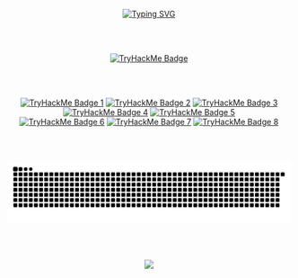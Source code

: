<link rel="stylesheet" as="style" crossorigin href="https://cdn.jsdelivr.net/gh/orioncactus/pretendard@v1.3.6/dist/web/static/pretendard.css" />

<p align="center">
  <!-- <a href="https://git.io/typing-svg"><img src="https://readme-typing-svg.demolab.com?font=Monteserrat&weight=500&size=30&duration=4000&pause=1000&color=F7F7F7&center=true&vCenter=true&width=435&lines=Cybersecurity+Enthusiast;AppSec+Enthusiast;Pentesting+Enthusiast" alt="Typing SVG" /></a>
</p> -->
<a href="https://git.io/typing-svg"><img src="https://readme-typing-svg.demolab.com?font=Monteserrat&weight=500&size=50&duration=3000&pause=1000&color=F7F7F7&center=true&vCenter=true&width=435&lines=Malware+Analysis;Reverse+Eng;Pentesting" alt="Typing SVG" /></a>

<br><br>


<p align="center">
  <a href="https://tryhackme.com/p/0xKa0s">
    <img src="https://tryhackme-badges.s3.amazonaws.com/0xKa0s.png" alt="TryHackMe Badge"/>
  </a>
</p>

<!--
<p align="center">
  <a href="https://tryhackme.com/p/0xKa0s">
    <img src="Images/0xKa0s.png" alt="TryHackMe Badge"/>
  </a>
</p>
-->

<br><br>

<div align="center">
  <a target="_blank" href="https://tryhackme.com/0xKa0s/badges/ruby-league"><img title="1st Ruby-League"alt="TryHackMe Badge 1"src="https://tryhackme.com/img/badges/league-ruby.svg"width="100"></a>
  <a target="_blank" href="https://tryhackme.com/0xKa0s/badges/mr-robot"><img title="Mr. Robot"alt="TryHackMe Badge 2"src="https://tryhackme.com/img/badges/mrrobot.svg"width="100"></a>
  <a target="_blank" href="https://tryhackme.com/0xKa0s/badges/30-day-streak"><img title="30 Day Streak"alt="TryHackMe Badge 3"src="https://tryhackme.com/img/badges/streak30.svg"width="100"></a>
  <a target="_blank" href="https://tryhackme.com/0xKa0s/badges/linux-privesc"><img title="Linux PrivEsc"alt="TryHackMe Badge 4"src="https://tryhackme.com/img/badges/linuxprivesc.svg"width="100"></a>
  <a target="_blank" href="https://tryhackme.com/0xKa0s/badges/sql-slayer"><img title="SQL Slayer"alt="TryHackMe Badge 5"src="https://tryhackme.com/img/badges/injection.svg"width="100"></a>
<div align="center">
  <a target="_blank" href="https://tryhackme.com/0xKa0s/badges/network-fundamentals"><img title="Network Nerd"alt="TryHackMe Badge 6"src="https://tryhackme.com/img/badges/networkfundamentals.svg"width="100"></a>
  <a target="_blank" href="https://tryhackme.com/0xKa0s/badges/hash-cracker"><img title="Hash Cracker"alt="TryHackMe Badge 7"src="https://tryhackme.com/img/badges/hashcracker.svg"width="100"></a>
  <a target="_blank" href="https://tryhackme.com/0xKa0s/badges/just-have-to-deal-with-it"><img title="Managing Incidents"alt="TryHackMe Badge 8"src="https://tryhackme.com/img/badges/managingincidents.svg"width="100"></a>
  
<br><br>

<p align="center">
  <img alt="snake eating my contributions" src="https://raw.githubusercontent.com/danielvilaca/danielvilaca/output/github-contribution-grid-snake-dark.svg?palette=github-dark" />
</p>

<br><br>

<p align="center">
  <a href="https://github.com/danielvilaca">
    <img src="https://komarev.com/ghpvc/?username=danielvilaca&color=red&style=flat" />
  </a>
</p>
